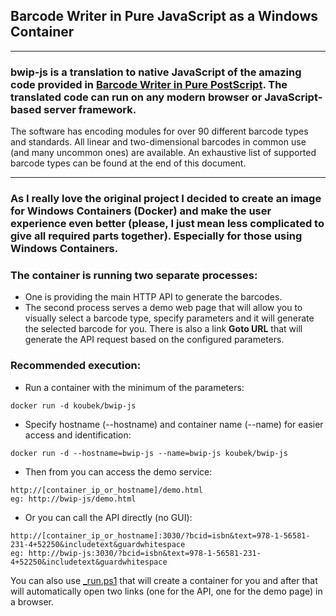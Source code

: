 ## Barcode Writer in Pure JavaScript as a **Windows Container**

---

### **bwip-js** is a translation to native JavaScript of the amazing code provided in [Barcode Writer in Pure PostScript](https://github.com/bwipp/postscriptbarcode). The translated code can run on any modern browser or JavaScript-based server framework.

The software has encoding modules for over 90 different barcode types and standards. All linear and two-dimensional barcodes in common use (and many uncommon ones) are available. An exhaustive list of supported barcode types can be found at the end of this document.

---

### As I really love the original project I decided to create an image for **Windows Containers** (Docker) and make the user experience even better (please, I just mean less complicated to give all required parts together). Especially for those using Windows Containers. 

### The container is running two separate processes:
* One is providing the main HTTP API to generate the barcodes.
* The second process serves a demo web page that will allow you to visually select a barcode type, specify parameters and it will generate the selected barcode for you. There is also a link **Goto URL** that will generate the API request based on the configured parameters.

### Recommended execution:
  * Run a container with the minimum of the parameters:
```docker
docker run -d koubek/bwip-js
```
  * Specify hostname (--hostname) and container name (--name) for easier access and identification:
```
docker run -d --hostname=bwip-js --name=bwip-js koubek/bwip-js
```


* Then from you can access the demo service:
```
http://[container_ip_or_hostname]/demo.html
eg: http://bwip-js/demo.html
```


* Or you can call the API directly (no GUI):
```
http://[container_ip_or_hostname]:3030/?bcid=isbn&text=978-1-56581-231-4+52250&includetext&guardwhitespace
eg: http://bwip-js:3030/?bcid=isbn&text=978-1-56581-231-4+52250&includetext&guardwhitespace
```

You can also use [_run.ps1](_run.ps1) that will create a container for you and after that will automatically open two links (one for the API, one for the demo page) in a browser.